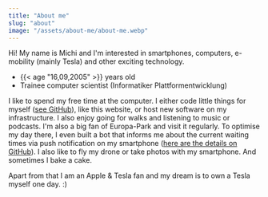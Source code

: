 ```yaml
---
title: "About me"
slug: "about"
image: "/assets/about-me/about-me.webp"
---
```


Hi! My name is Michi and I'm interested in smartphones, computers, e-mobility (mainly Tesla) and other exciting technology.

- {{< age "16,09,2005" >}} years old
- Trainee computer scientist (Informatiker Plattformentwicklung)

I like to spend my free time at the computer. I either code little things for myself ([see GitHub](https://github.com/michivonah)), like this website, or host new software on my infrastructure. I also enjoy going for walks and listening to music or podcasts. I'm also a big fan of Europa-Park and visit it regularly. To optimise my day there, I even built a bot that informs me about the current waiting times via push notification on my smartphone ([here are the details on GitHub](https://github.com/michivonah/themepark-alerts)). I also like to fly my drone or take photos with my smartphone. And sometimes I bake a cake.

Apart from that I am an Apple & Tesla fan and my dream is to own a Tesla myself one day. :)